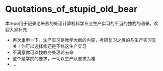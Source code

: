 # Quotations_of_stupid_old_bear
本repo用于记录老笨熊的处理计算机科学专业生产实习的不当的独裁的语录。欢迎大家补充

- 再次重申一下，生产实习是教学大纲的内容，考研复习之类的与生产实习无关！你可以选择修还是不修这生产实习
- 不满意你可以找教务处理论去😅
- 这个是学院的要求，一切以生产队要求为准
- ...
